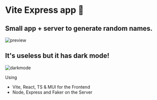 # Vite Express app 🚅
## Small app + server to generate random names. 
![preview](https://user-images.githubusercontent.com/34210193/164259144-ea87af3a-69da-4055-80ea-a6fba3ef6d21.gif)
## It's useless but it has dark mode!
![darkmode](https://user-images.githubusercontent.com/34210193/164259625-782ffb67-32be-4a43-9834-234ec90ec2cf.gif)

Using 
- Vite, React, TS & MUI for the Frontend
- Node, Express and Faker on the Server
